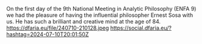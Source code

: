 On the first day of the 9th National Meeting in Analytic Philosophy (ENFA 9) we had the pleasure of having the influential philosopher Ernest Sosa with us. He has such a brilliant and creative mind at the age of 84. https://dfaria.eu/file/240710-210128.jpeg https://social.dfaria.eu/?hashtag=2024-07-10T20:01:50Z